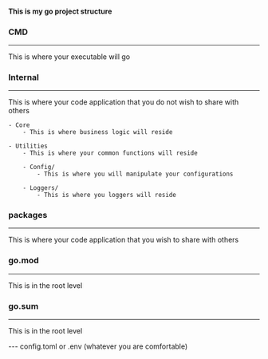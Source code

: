 #### This is my go project structure

### CMD
-----
This is where your executable will go 


### Internal
-----
This is where your code application that you do not wish to share with others

    - Core
        - This is where business logic will reside
    
    - Utilities
        - This is where your common functions will reside

        - Config/
            - This is where you will manipulate your configurations

        - Loggers/
            - This is where you loggers will reside

### packages
----
This is where your code application that you wish to share with others


### go.mod
---- 
This is in the root level 

### go.sum
----
This is in the root level


--- config.toml or .env (whatever you are comfortable)
